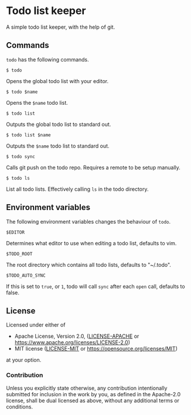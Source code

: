 # Todo list keeper

A simple todo list keeper, with the help of git.


## Commands

`todo` has the following commands.

```
$ todo
```
Opens the global todo list with your editor.

```
$ todo $name
```

Opens the `$name` todo list.

```
$ todo list
```

Outputs the global todo list to standard out.

```
$ todo list $name
```

Outputs the `$name` todo list to standard out.

```
$ todo sync
```

Calls git push on the todo repo. Requires a remote to be setup manually.

```
$ todo ls
```

List all todo lists. Effectively calling `ls` in the todo directory.


## Environment variables

The following environment variables changes the behaviour of `todo`.

```
$EDITOR
```

Determines what editor to use when editing a todo list, defaults to vim.

```
$TODO_ROOT
```

The root directory which contains all todo lists, defaults to "~/.todo".

```
$TODO_AUTO_SYNC
```

If this is set to `true`, or `1`, todo will call `sync` after each `open` call,
defaults to false.


## License

Licensed under either of

 * Apache License, Version 2.0, ([LICENSE-APACHE](LICENSE-APACHE) or https://www.apache.org/licenses/LICENSE-2.0)
 * MIT license ([LICENSE-MIT](LICENSE-MIT) or https://opensource.org/licenses/MIT)

at your option.

### Contribution

Unless you explicitly state otherwise, any contribution intentionally submitted
for inclusion in the work by you, as defined in the Apache-2.0 license, shall be
dual licensed as above, without any additional terms or conditions.
